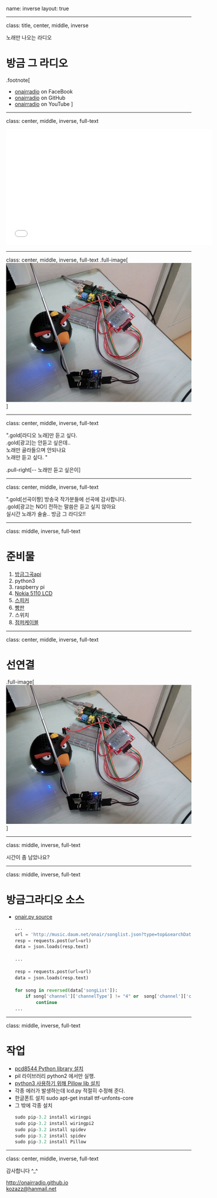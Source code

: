 name: inverse
layout: true

---
class: title, center, middle, inverse

노래만 나오는 라디오
# <span class="sky">방</span>금 <span class="sky">그</span>  <span class="sky">라</span>디오
.footnote[
- [onairradio](https://www.facebook.com/pages/%EB%B0%A9%EA%B8%88%EA%B7%B8%EB%9D%BC%EB%94%94%EC%98%A4/760855817307720) on FaceBook
- [onairradio](https://github.com/dubu/onairradio) on GitHub
- [onairradio](https://github.com/dubu/onairradio) on YouTube
]

---
class: center, middle, inverse, full-text

<iframe width="560" height="315" src="//www.youtube.com/embed/kERdJyF-7RM" frameborder="0" allowfullscreen></iframe>

---
class: center, middle, inverse, full-text
.full-image[![](IMG_20140910_130116.jpg)]

---
class: center, middle, inverse, full-text

".gold[라디오 노래]만 듣고 싶다.<br>
.gold[광고]는 안듣고 싶은데..<br>
노래만 골라들으며 안되나요<br>
노래만 듣고 싶다. "

.pull-right[-- 노래만 듣고 싶은이]

---
class: center, middle, inverse, full-text

".gold[선곡이짱] 방송국 작가분들에 선곡에 감사합니다.<br>
.gold[광고는 NO!] 전하는 말씀은 듣고 싶지 않아요<br>
실시간 노래가 술술.. 방금 그 라디오!!

---

class: middle, inverse, full-text
# 준비물

1. [방금그곡api](http://music.daum.net/onair/timeline)
1. python3
1. raspberry pi
1. [Nokia 5110 LCD](http://www.devicemart.co.kr/31029)
1. [스피커](http://www.10x10.co.kr/shopping/category_prd.asp?itemid=898765&rdsite=nvshop_sp&NaPm=ct%3Dhzw68blk%7Cci%3Dd6f9db6ebddfcf32f6bd366d6b80154138ec0cdd%7Ctr%3Dsl%7Csn%3D219718%7Chk%3D69a0516a1216cf93849a469bda19f1d5330d3df7)
1. [빵판](http://www.devicemart.co.kr/32298)
1. 스위치
1. [점퍼케이블](http://www.devicemart.co.kr/32284)

---
class: center, middle, inverse, full-text

# 선연결
.full-image[![](IMG_20140910_130116.jpg)]

---

class: middle, inverse, full-text

시간이 좀 남았나요?

---
class:  middle, inverse, full-text

# 방금그라디오 소스
- [onair.py source](https://github.com/onairradio/onairradio.github.io/blob/master/onair.py)

    ```python
    ...
    url = 'http://music.daum.net/onair/songlist.json?type=top&searchDate='
    resp = requests.post(url=url)
    data = json.loads(resp.text)

    ...

    resp = requests.post(url=url)
    data = json.loads(resp.text)

    for song in reversed(data['songList']):
        if song['channel']['channelType'] != "4" or  song['channel']['channelName'] in  ["KBS 3라디오", "MBC FM4U"]:
            continue
    ...
    ```

---
class:  middle, inverse, full-text
# 작업

- [pcd8544 Python library 설치](https://github.com/XavierBerger/pcd8544)
- pil 라이브러리 python2 에서만 실행.
- [python3 사용하기 위해 Pillow lib 설치](http://pillow.readthedocs.org/en/latest/installation.html)
- 각종 에러가 발생하는데 lcd.py 적절히 수정해 준다.
- 한글폰트 설치 sudo apt-get install ttf-unfonts-core
- 그 밖에 각종 설치
    ```python
    sudo pip-3.2 install wiringpi
    sudo pip-3.2 install wiringpi2
    sudo pip-3.2 install spidev
    sudo pip-3.2 install spidev
    sudo pip-3.2 install Pillow
    ```
---
class: center, middle, inverse, full-text

감사합니다 ^_^

http://onairradio.github.io<br>
kozazz@hanmail.net


